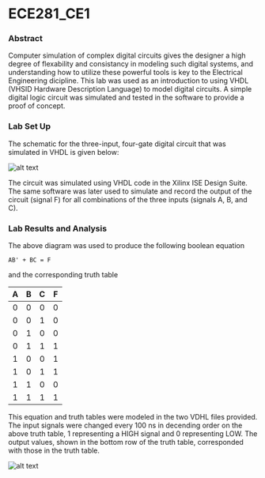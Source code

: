 ECE281_CE1
==========

### Abstract

Computer simulation of complex digital circuits gives the designer a high degree of flexability and
consistancy in modeling such digital systems, and understanding how to utilize these powerful tools
is key to the Electrical Engineering dicipline. This lab was used as an introduction to using VHDL
(VHSID Hardware Description Language) to model digital circuits. A simple digital logic circuit was
simulated and tested in the software to provide a proof of concept.

### Lab Set Up

The schematic for the three-input, four-gate digital circuit that was simulated in VHDL is given below: 

![alt text](https://raw2.github.com/IanGoodbody/ECE281_CE1/master/Circuit.JPG "Digital Circuit Schematic")

The circuit was simulated using VHDL code in the Xilinx ISE Design Suite. The same software was later
used to simulate and record the output of the circuit (signal F) for all combinations of the three 
inputs (signals A, B, and C).

### Lab Results and Analysis

The above diagram was used to produce the following boolean equation

    AB' + BC = F
    
and the corresponding truth table

| A | B | C | F |
|:-:|:-:|:-:|:-:|
| 0 | 0 | 0 | 0 |
| 0 | 0 | 1 | 0 |
| 0 | 1 | 0 | 0 |
| 0 | 1 | 1 | 1 |
| 1 | 0 | 0 | 1 |
| 1 | 0 | 1 | 1 |
| 1 | 1 | 0 | 0 |
| 1 | 1 | 1 | 1 |
    
This equation and truth tables were modeled in the two VDHL files provided. The input signals
were changed every 100 ns in decending order on the above truth table, 1 representing a HIGH
signal and 0 representing LOW. The output values, shown in the bottom row of the truth table,
corresponded with those in the truth table. 

![alt text](https://raw2.github.com/IanGoodbody/ECE281_CE1/master/Signal.JPG "Digital Signals")

